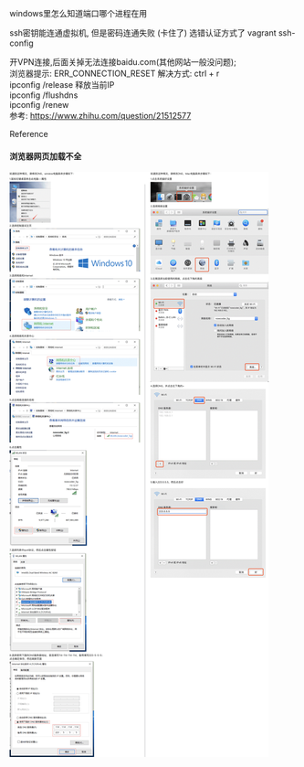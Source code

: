 windows里怎么知道端口哪个进程在用


ssh密钥能连通虚拟机, 但是密码连通失败 (卡住了)
    选错认证方式了
    vagrant ssh-config

开VPN连接,后面关掉无法连接baidu.com(其他网站一般没问题);  
    浏览器提示: ERR_CONNECTION_RESET
    解决方式: ctrl + r  
        ipconfig /release  释放当前IP  
        ipconfig /flushdns  
        ipconfig /renew  
    参考:   https://www.zhihu.com/question/21512577


Reference
#### 浏览器网页加载不全
![](./pic/网络CDN问题.png)
